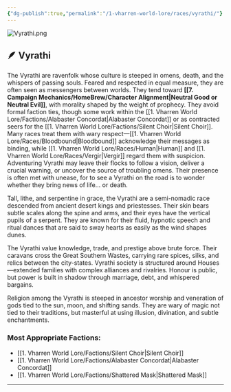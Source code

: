 ```yaml
---
{"dg-publish":true,"permalink":"/1-vharren-world-lore/races/vyrathi/"}
---
```


![Vyrathi.png](/img/user/z.%20Assets/Vyrathi.png)
## 🪶 **Vyrathi**

The Vyrathi are ravenfolk whose culture is steeped in omens, death, and the whispers of passing souls. Feared and respected in equal measure, they are often seen as messengers between worlds. They tend toward **[[7. Campaign Mechanics/HomeBrew/Character Alignment\|Neutral Good or Neutral Evil]]**, with morality shaped by the weight of prophecy. They avoid formal faction ties, though some work within the [[1. Vharren World Lore/Factions/Alabaster Concordat\|Alabaster Concordat]] or as contracted seers for the [[1. Vharren World Lore/Factions/Silent Choir\|Silent Choir]]. Many races treat them with wary respect—[[1. Vharren World Lore/Races/Bloodbound\|Bloodbound]] acknowledge their messages as binding, while [[1. Vharren World Lore/Races/Human\|Human]] and [[1. Vharren World Lore/Races/Vergir\|Vergir]] regard them with suspicion. Adventuring Vyrathi may leave their flocks to follow a vision, deliver a crucial warning, or uncover the source of troubling omens. Their presence is often met with unease, for to see a Vyrathi on the road is to wonder whether they bring news of life… or death.

Tall, lithe, and serpentine in grace, the Vyrathi are a semi-nomadic race descended from ancient desert kings and priestesses. Their skin bears subtle scales along the spine and arms, and their eyes have the vertical pupils of a serpent. They are known for their fluid, hypnotic speech and ritual dances that are said to sway hearts as easily as the wind shapes dunes.

The Vyrathi value knowledge, trade, and prestige above brute force. Their caravans cross the Great Southern Wastes, carrying rare spices, silks, and relics between the city-states. Vyrathi society is structured around Houses—extended families with complex alliances and rivalries. Honour is public, but power is built in shadow through marriage, debt, and whispered bargains.

Religion among the Vyrathi is steeped in ancestor worship and veneration of gods tied to the sun, moon, and shifting sands. They are wary of magic not tied to their traditions, but masterful at using illusion, divination, and subtle enchantments.

### **Most Appropriate Factions:**
- [[1. Vharren World Lore/Factions/Silent Choir\|Silent Choir]]
- [[1. Vharren World Lore/Factions/Alabaster Concordat\|Alabaster Concordat]]
- [[1. Vharren World Lore/Factions/Shattered Mask\|Shattered Mask]]

---

